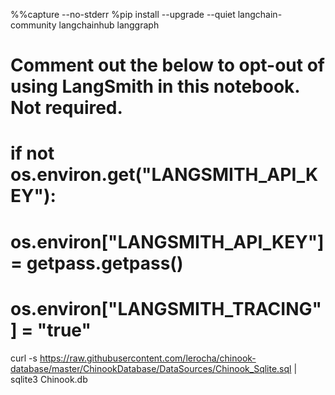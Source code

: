 
%%capture --no-stderr
%pip install --upgrade --quiet langchain-community langchainhub langgraph

# Comment out the below to opt-out of using LangSmith in this notebook. Not required.
# if not os.environ.get("LANGSMITH_API_KEY"):
#     os.environ["LANGSMITH_API_KEY"] = getpass.getpass()
#     os.environ["LANGSMITH_TRACING"] = "true"

curl -s https://raw.githubusercontent.com/lerocha/chinook-database/master/ChinookDatabase/DataSources/Chinook_Sqlite.sql | sqlite3 Chinook.db

